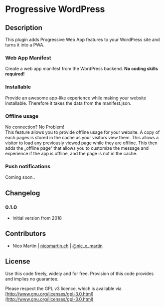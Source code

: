 # Progressive WordPress

## Description
This plugin adds Progressive Web App features to your WordPress site and turns it into a PWA.

### Web App Manifest
Create a web app manifest from the WordPress backend. **No coding skills required!**

### Installable
Provide an awesome app-like experience while making your website installable. Therefore it takes the data from the manifest.json.

### Offline usage
No connection? No Problem!  
This feature allows you to provide offline usage for your website.
A copy of each pages is stored in the cache as your visitors view them. This allows a visitor to load any previously viewed page while they are offline. This then adds the „offline page“ that allows you to customize the message and experience if the app is offline, and the page is not in the cache.

### Push notifications
Coming soon..

## Changelog

### 0.1.0
* Initial version from 2018

## Contributors
* Nico Martin | [nicomartin.ch](https://www.nicomartin.ch) | [@nic_o_martin](https://twitter.com/nic_o_martin)

## License
Use this code freely, widely and for free. Provision of this code provides and implies no guarantee.

Please respect the GPL v3 licence, which is available via [http://www.gnu.org/licenses/gpl-3.0.html](http://www.gnu.org/licenses/gpl-3.0.html)